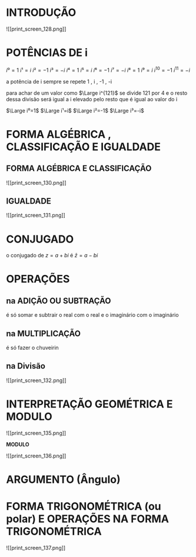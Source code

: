 # INTRODUÇÃO
![[print_screen_128.png]]




# POTÊNCIAS DE i



$i⁰=1$
$i¹=i$
$i²=-1$
$i³=-i$
$i⁴=1$
$i⁵=i$
$i⁶=-1$
$i⁷=-i$
$i⁸=1$
$i⁹=i$
$i^{10}=-1$
$i^{11}=-i$

a potência de i sempre se repete 1 , i , -1 , -i 

para achar de um valor como $\Large i^{121}$ 
se divide 121 por 4 e o resto dessa divisão será igual a i elevado pelo resto que é igual ao valor do i

$\Large i⁰=1$
$\Large i¹=i$
$\Large i²=-1$
$\Large i³=-i$





# FORMA ALGÉBRICA , CLASSIFICAÇÃO E IGUALDADE

## FORMA ALGÉBRICA E CLASSIFICAÇÃO

![[print_screen_130.png]]
## IGUALDADE
![[print_screen_131.png]]











# CONJUGADO
o conjugado de $z = a + bi$ é $\bar z =  a-bi$
# OPERAÇÕES 
## na ADIÇÃO OU SUBTRAÇÃO 
é só somar e subtrair o real com o real e o imaginário com o imaginário 


## na MULTIPLICAÇÃO
é só fazer o chuveirin

## na Divisão

![[print_screen_132.png]]



# INTERPRETAÇÃO GEOMÉTRICA E MODULO

![[print_screen_135.png]]

**MODULO**

![[print_screen_136.png]]



# ARGUMENTO (Ângulo)

# FORMA TRIGONOMÉTRICA (ou polar) E OPERAÇÕES NA FORMA TRIGONOMÉTRICA

![[print_screen_137.png]]

